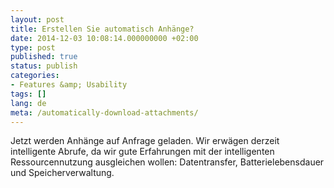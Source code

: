 ```yaml
---
layout: post
title: Erstellen Sie automatisch Anhänge?
date: 2014-12-03 10:08:14.000000000 +02:00
type: post
published: true
status: publish
categories:
- Features &amp; Usability
tags: []
lang: de
meta: /automatically-download-attachments/
---
```


Jetzt werden Anhänge auf Anfrage geladen. Wir erwägen derzeit intelligente Abrufe, da wir gute Erfahrungen mit der intelligenten Ressourcennutzung ausgleichen wollen: Datentransfer, Batterielebensdauer und Speicherverwaltung.
